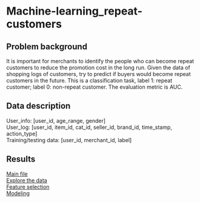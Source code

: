 # Machine-learning_repeat-customers

## Problem background
It is important for merchants to identify the people who can become repeat customers to reduce the promotion cost in the long run. Given the data of shopping logs of customers, try to predict if buyers would become repeat customers in the future. This is a classification task, label 1: repeat customer; label 0: non-repeat customer. The evaluation metric is AUC.

## Data description
User_info: [user_id, age_range, gender]  
User_log: [user_id, item_id, cat_id, seller_id, brand_id, time_stamp, action_type]  
Training/testing data: [user_id, merchant_id, label]

## Results
[Main file](https://github.com/Ziziaozzz/Machine-learning_repeat-customers/blob/main/Prediction%20of%20repeat%20customers_main.ipynb)  
[Explore the data](https://github.com/Ziziaozzz/Machine-learning_repeat-customers/blob/main/Prediction%20of%20repeat%20customers_explore%20data.ipynb)  
[Feature selection](https://github.com/Ziziaozzz/Machine-learning_repeat-customers/blob/main/Prediction%20of%20repeat%20customers_feature%20selection.ipynb)  
[Modeling](https://github.com/Ziziaozzz/Machine-learning_repeat-customers/blob/main/Prediction%20of%20repeat%20customers_modeling.ipynb)  
